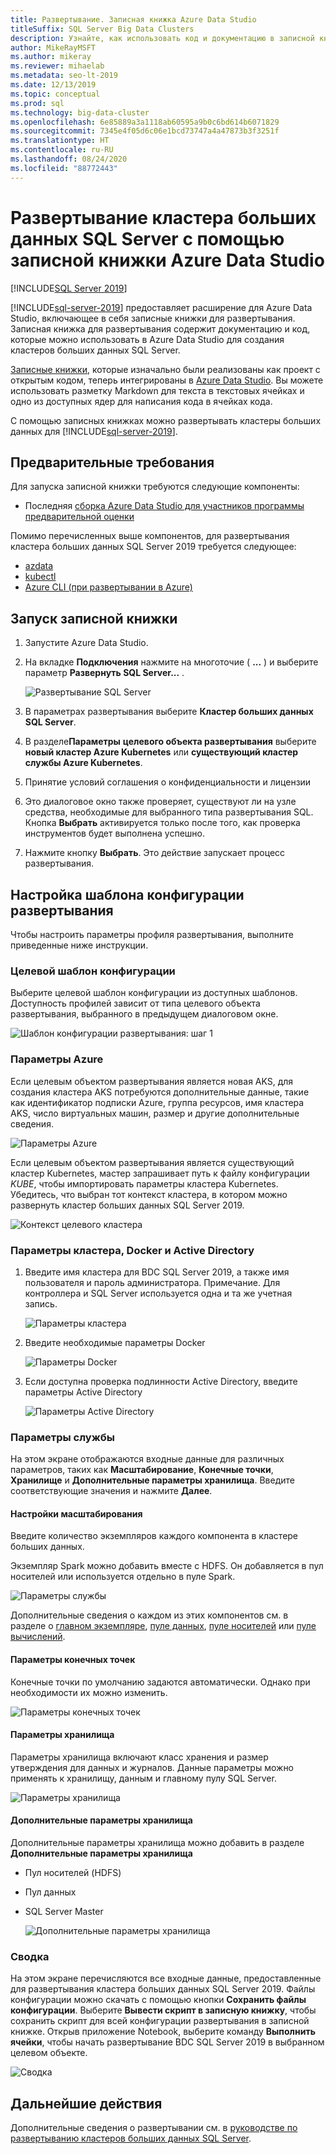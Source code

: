 ```yaml
---
title: Развертывание. Записная книжка Azure Data Studio
titleSuffix: SQL Server Big Data Clusters
description: Узнайте, как использовать код и документацию в записной книжке из Azure Data Studio для развертывания кластера больших данных SQL Server.
author: MikeRayMSFT
ms.author: mikeray
ms.reviewer: mihaelab
ms.metadata: seo-lt-2019
ms.date: 12/13/2019
ms.topic: conceptual
ms.prod: sql
ms.technology: big-data-cluster
ms.openlocfilehash: 6e85889a3a1118ab60595a9b0c6bd614b6071829
ms.sourcegitcommit: 7345e4f05d6c06e1bcd73747a4a47873b3f3251f
ms.translationtype: HT
ms.contentlocale: ru-RU
ms.lasthandoff: 08/24/2020
ms.locfileid: "88772443"
---
```

# <a name="deploy-sql-server-big-data-cluster-with-azure-data-studio-notebook"></a>Развертывание кластера больших данных SQL Server с помощью записной книжки Azure Data Studio

[!INCLUDE[SQL Server 2019](../includes/applies-to-version/sqlserver2019.md)]

[!INCLUDE[sql-server-2019](../includes/sssqlv15-md.md)] предоставляет расширение для Azure Data Studio, включающее в себя записные книжки для развертывания. Записная книжка для развертывания содержит документацию и код, которые можно использовать в Azure Data Studio для создания кластеров больших данных SQL Server.

[Записные книжки](../azure-data-studio/notebooks-guidance.md), которые изначально были реализованы как проект с открытым кодом, теперь интегрированы в [Azure Data Studio](../azure-data-studio/download-azure-data-studio.md?view=sql-server-ver15). Вы можете использовать разметку Markdown для текста в текстовых ячейках и одно из доступных ядер для написания кода в ячейках кода.

С помощью записных книжках можно развертывать кластеры больших данных для [!INCLUDE[sql-server-2019](../includes/sssqlv15-md.md)].

## <a name="prerequisites"></a>Предварительные требования

Для запуска записной книжки требуются следующие компоненты:

* Последняя [сборка Azure Data Studio для участников программы предварительной оценки](https://github.com/microsoft/azuredatastudio#try-out-the-latest-insiders-build-from-master)

Помимо перечисленных выше компонентов, для развертывания кластера больших данных SQL Server 2019 требуется следующее:

* [azdata](deploy-install-azdata.md)
* [kubectl](https://kubernetes.io/docs/tasks/tools/install-kubectl/#install-kubectl-binary-using-native-package-management)
* [Azure CLI (при развертывании в Azure)](/cli/azure/install-azure-cli?view=azure-cli-latest)

## <a name="launch-the-notebook"></a>Запуск записной книжки

1. Запустите Azure Data Studio.

2. На вкладке **Подключения** нажмите на многоточие ( **...** ) и выберите параметр **Развернуть SQL Server...** .

   ![Развертывание SQL Server](media/notebooks-deploy/deploy-notebooks.png)

3. В параметрах развертывания выберите **Кластер больших данных SQL Server**.

4. В разделе**Параметры** **целевого объекта развертывания** выберите **новый кластер Azure Kubernetes** или **существующий кластер службы Azure Kubernetes**.

5. Принятие условий соглашения о конфиденциальности и лицензии

6. Это диалоговое окно также проверяет, существуют ли на узле средства, необходимые для выбранного типа развертывания SQL. Кнопка **Выбрать** активируется только после того, как проверка инструментов будет выполнена успешно.

7. Нажмите кнопку **Выбрать**. Это действие запускает процесс развертывания.

## <a name="set-deployment-configuration-template"></a>Настройка шаблона конфигурации развертывания

Чтобы настроить параметры профиля развертывания, выполните приведенные ниже инструкции.

### <a name="target-configuration-template"></a>Целевой шаблон конфигурации

Выберите целевой шаблон конфигурации из доступных шаблонов. Доступность профилей зависит от типа целевого объекта развертывания, выбранного в предыдущем диалоговом окне.

   ![Шаблон конфигурации развертывания: шаг 1](media/notebooks-deploy/deployment-configuration-template.png)

### <a name="azure-settings"></a>Параметры Azure

Если целевым объектом развертывания является новая AKS, для создания кластера AKS потребуются дополнительные данные, такие как идентификатор подписки Azure, группа ресурсов, имя кластера AKS, число виртуальных машин, размер и другие дополнительные сведения.

   ![Параметры Azure](media/notebooks-deploy/azure-settings.png)

Если целевым объектом развертывания является существующий кластер Kubernetes, мастер запрашивает путь к файлу конфигурации *KUBE*, чтобы импортировать параметры кластера Kubernetes. Убедитесь, что выбран тот контекст кластера, в котором можно развернуть кластер больших данных SQL Server 2019.

   ![Контекст целевого кластера](media/notebooks-deploy/target-cluster-context.png)

### <a name="cluster-docker-and-ad-settings"></a>Параметры кластера, Docker и Active Directory

1. Введите имя кластера для BDC SQL Server 2019, а также имя пользователя и пароль администратора.
Примечание. Для контроллера и SQL Server используется одна и та же учетная запись.

   ![Параметры кластера](media/notebooks-deploy/cluster-settings.png)

2. Введите необходимые параметры Docker

   ![Параметры Docker](media/notebooks-deploy/docker-settings.png)

3. Если доступна проверка подлинности Active Directory, введите параметры Active Directory

   ![Параметры Active Directory](media/notebooks-deploy/active-directory-settings.png)

### <a name="service-settings"></a>Параметры службы

На этом экране отображаются входные данные для различных параметров, таких как **Масштабирование**, **Конечные точки**, **Хранилище** и **Дополнительные параметры хранилища**. Введите соответствующие значения и нажмите **Далее**.

#### <a name="scale-settings"></a>Настройки масштабирования

Введите количество экземпляров каждого компонента в кластере больших данных.

Экземпляр Spark можно добавить вместе с HDFS. Он добавляется в пул носителей или используется отдельно в пуле Spark.

   ![Параметры службы](media/notebooks-deploy/service-settings.png)

Дополнительные сведения о каждом из этих компонентов см. в разделе о [главном экземпляре](concept-master-instance.md), [пуле данных](concept-data-pool.md), [пуле носителей](concept-storage-pool.md) или [пуле вычислений](concept-compute-pool.md).

#### <a name="endpoint-settings"></a>Параметры конечных точек

Конечные точки по умолчанию задаются автоматически. Однако при необходимости их можно изменить.

   ![Параметры конечных точек](media/notebooks-deploy/endpoint-settings.png)

#### <a name="storage-settings"></a>Параметры хранилища

Параметры хранилища включают класс хранения и размер утверждения для данных и журналов. Данные параметры можно применять к хранилищу, данным и главному пулу SQL Server.

   ![Параметры хранилища](media/notebooks-deploy/storage-settings.png)

#### <a name="advanced-storage-settings"></a>Дополнительные параметры хранилища

Дополнительные параметры хранилища можно добавить в разделе **Дополнительные параметры хранилища**

* Пул носителей (HDFS)
* Пул данных
* SQL Server Master

   ![Дополнительные параметры хранилища](media/notebooks-deploy/advanced-storage-settings.png)

### <a name="summary"></a>Сводка

На этом экране перечисляются все входные данные, предоставленные для развертывания кластера больших данных SQL Server 2019. Файлы конфигурации можно скачать с помощью кнопки **Сохранить файлы конфигурации**. Выберите **Вывести скрипт в записную книжку**, чтобы сохранить скрипт для всей конфигурации развертывания в записной книжке. Открыв приложение Notebook, выберите команду **Выполнить ячейки**, чтобы начать развертывание BDC SQL Server 2019 в выбранном целевом объекте.

   ![Сводка](media/notebooks-deploy/deploy-sql-server-big-data-cluster-on-a-new-AKS-cluster.png)

## <a name="next-steps"></a>Дальнейшие действия

Дополнительные сведения о развертывании см. в [руководстве по развертыванию кластеров больших данных SQL Server](deployment-guidance.md).